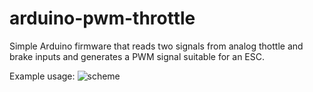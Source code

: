 # arduino-pwm-throttle
Simple Arduino firmware that reads two signals from analog thottle and brake inputs and generates a PWM signal suitable for an ESC.

Example usage:
![scheme](https://user-images.githubusercontent.com/41344174/122691310-c6c01780-d226-11eb-9938-6b9d4174b0d0.jpg)
